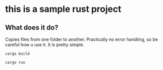 # this is a sample rust project

## What does it do?

Copies files from one folder to another.
Practically no error handling, so be careful how u use it.
It is pretty simple.

```
cargo build
```

```
cargo run
```